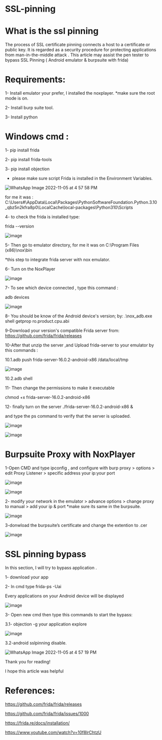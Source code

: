 # SSL-pinning
# What is the ssl pinning 
The process of SSL certificate pinning connects a host to a certificate or public key. It is regarded as a security procedure for protecting applications from man-in-the-middle attack . 
This article may assist the pen tester to bypass SSL Pinning ( Android emulator &amp; burpsuite with frida) 
# Requirements:
1- Install emulator your prefer, I installed the noxplayer.  *make sure the root mode is on. 

2- Install burp suite tool. 

3- Install python

# Windows cmd :
1- pip install frida

2- pip install frida-tools

3- pip install objection


 * please make sure script Frida is installed in the Environment Variables.

![WhatsApp Image 2022-11-05 at 4 57 58 PM](https://user-images.githubusercontent.com/49320536/200123494-154fed0b-01f4-44f6-b7bc-3bb169ea1751.jpeg)

for me it was :
 C:\Users\#\AppData\Local\Packages\PythonSoftwareFoundation.Python.3.10_qbz5n2kfra8p0\LocalCache\local-packages\Python310\Scripts

4- to check the frida is installed type:

 frida --version

![image](https://user-images.githubusercontent.com/49320536/200121276-5a4e0ae1-b11e-49b8-a76e-12af4b090211.png)

5- Then go to emulator directory, for me it was on C:\Program Files (x86)\nox\bin  

*this step to integrate frida server with nox emulator.

6- Turn on the NoxPlayer 

![image](https://user-images.githubusercontent.com/49320536/200121816-2e07efb2-9ff1-4b11-aec1-9b10044a390a.png)

7- To see which device connected , type this command :

adb devices 

![image](https://user-images.githubusercontent.com/49320536/200121871-651e4f9d-917d-4f7f-ae47-0725271d4c62.png)

8- You should be know of the Android device's version; by: .\nox_adb.exe shell getprop ro.product.cpu.abi

9-Download your version's compatible Frida server from: 
 https://github.com/frida/frida/releases


10-After that unzip the server ,and Upload frida-server to your emulator by this commands :

10.1.adb push frida-server-16.0.2-android-x86 /data/local/tmp

![image](https://user-images.githubusercontent.com/49320536/200122387-e7d3a5a9-043f-4164-b629-eaeb6fdcae02.png)


10.2.adb shell

11- Then change the permissions to make it executable

chmod +x frida-server-16.0.2-android-x86

12- finally turn on the server ./frida-server-16.0.2-android-x86 & 

and type the ps command to verify that the server is uploaded. 

![image](https://user-images.githubusercontent.com/49320536/200122476-dede591b-971f-433e-ba37-db519caa8ba7.png)

![image](https://user-images.githubusercontent.com/49320536/200122494-0717bbfe-c1f6-49a9-9ef6-0e766d6adaf8.png)


# Burpsuite Proxy with NoxPlayer

1-Open CMD and type ipconfig , and configure with burp  proxy > options > edit Proxy Listener > specific address  your ip:your port

![image](https://user-images.githubusercontent.com/49320536/200132887-831435b2-347b-4b56-b4be-355844815da6.png)

![image](https://user-images.githubusercontent.com/49320536/200133341-9ae03010-d7d3-4487-8b0f-3f201b3b7815.png)


2- modify your network in the emulator > advance options > change proxy to manual > add your ip & port  *make sure its same in the burpsuite.

![image](https://user-images.githubusercontent.com/49320536/200133135-94d8a853-8cd6-4537-b561-ee412037d27a.png)


3-donwload the burpsuite’s certificate and change the extention to .cer

![image](https://user-images.githubusercontent.com/49320536/200133126-b63a9f1f-b826-4578-8a63-460ad1ba8516.png)


# SSL pinning bypass 
In this section, I will try to bypass application .

1- download your app 

2- In cmd type frida-ps -Uai

Every applications on your Android device will be displayed

![image](https://user-images.githubusercontent.com/49320536/200125595-795375a2-eb52-4a9b-ae77-ddb3e0b3ef31.png)


3- Open new cmd then type this commands to start the bypass:

3.1- objection -g your application explore

![image](https://user-images.githubusercontent.com/49320536/200123652-9ae06d5c-b83f-47d3-ab1a-6a51070b0355.png)



3.2-android sslpinning disable. 

![WhatsApp Image 2022-11-05 at 4 57 19 PM](https://user-images.githubusercontent.com/49320536/200123523-6c3240ed-17ca-4865-b0d9-e7aee997ce4f.jpeg)


Thank you for reading!

I  hope this article was helpful



# References:

https://github.com/frida/frida/releases

https://github.com/frida/frida/issues/1000

https://frida.re/docs/installation/

https://www.youtube.com/watch?v=10f8lrChtzU




